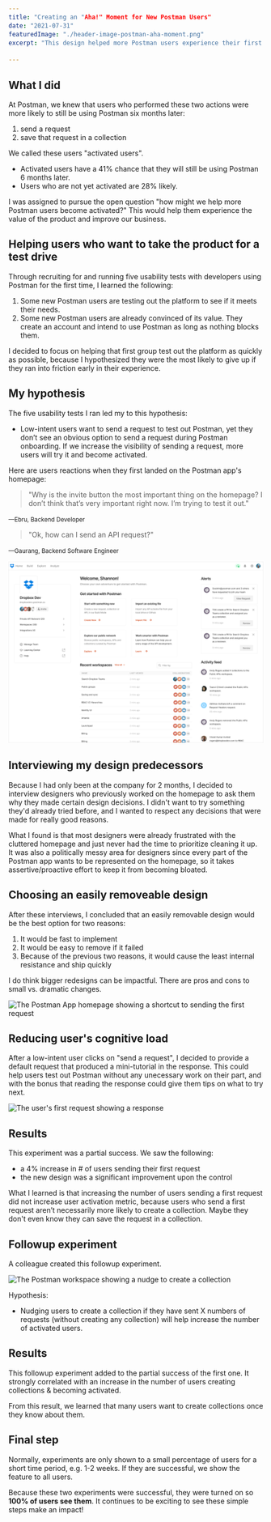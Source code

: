 ```yaml
---
title: "Creating an "Aha!" Moment for New Postman Users"
date: "2021-07-31"
featuredImage: "./header-image-postman-aha-moment.png"
excerpt: "This design helped more Postman users experience their first "aha!" moment."

---
```

## What I did
At Postman, we knew that users who performed these two actions were more likely to still be using Postman six months later:
1. send a request
2. save that request in a collection

We called these users "activated users".

- Activated users have a 41% chance that they will still be using Postman 6 months later.
- Users who are not yet activated are 28% likely.

I was assigned to pursue the open question "how might we help more Postman users become activated?" This would help them experience the value of the product and improve our business.

## Helping users who want to take the product for a test drive
Through recruiting for and running five usability tests with developers using Postman for the first time, I learned the following:
1. Some new Postman users are testing out the platform to see if it meets their needs.
2. Some new Postman users are already convinced of its value. They create an account and intend to use Postman as long as nothing blocks them. 

I decided to focus on helping that first group test out the platform as quickly as possible, because I hypothesized they were the most likely to give up if they ran into friction early in their experience. 

## My hypothesis
The five usability tests I ran led my to this hypothesis: 
- Low-intent users want to send a request to test out Postman, yet they don’t see an obvious option to send a request during Postman onboarding. If we increase the visibility of sending a request, more users will try it and become activated.

Here are users reactions when they first landed on the Postman app's homepage:

> "Why is the invite button the most important thing on the homepage? I don’t think that’s very important right now. I’m trying to test it out."

<small>—Ebru, Backend Developer</small>

> "Ok, how can I send an API request?"

<small>—Gaurang, Backend Software Engineer</small>

![The Postman App homepage showing many activity feeds and links to team information](postman-homepage.png)

## Interviewing my design predecessors

Because I had only been at the company for 2 months, I decided to interview designers who previously worked on the homepage to ask them why they made certain design decisions. I didn't want to try something they'd already tried before, and I wanted to respect any decisions that were made for really good reasons. 

What I found is that most designers were already frustrated with the cluttered homepage and just never had the time to prioritize cleaning it up. It was also a politically messy area for designers since every part of the Postman app wants to be represented on the homepage, so it takes assertive/proactive effort to keep it from becoming bloated.

## Choosing an easily removeable design

After these interviews, I concluded that an easily removable design would be the best option for two reasons:
1. It would be fast to implement
2. It would be easy to remove if it failed
3. Because of the previous two reasons, it would cause the least internal resistance and ship quickly

I do think bigger redesigns can be impactful. There are pros and cons to small vs. dramatic changes.

![The Postman App homepage showing a shortcut to sending the first request](postman-shortcut.png)

## Reducing user's cognitive load
After a low-intent user clicks on "send a request", I decided to provide a default request that produced a mini-tutorial in the response. This could help users test out Postman without any unecessary work on their part, and with the bonus that reading the response could give them tips on what to try next.

![The user's first request showing a response](postman-response.png)

## Results
This experiment was a partial success. We saw the following:
- a 4% increase in # of users sending their first request
- the new design was a significant improvement upon the control

What I learned is that increasing the number of users sending a first request did not increase user activation metric, because users who send a first request aren’t necessarily more likely to create a collection. Maybe they don't even know they can save the request in a collection. 

## Followup experiment
A colleague created this followup experiment.


![The Postman workspace showing a nudge to create a collection](postman-collection.png)

Hypothesis:
- Nudging users to create a collection if they have sent X numbers of requests (without creating any collection) will help increase the number of activated users.

## Results
This followup experiment added to the partial success of the first one. It strongly correlated with an increase in the number of users creating collections & becoming activated. 

From this result, we learned that many users want to create collections once they know about them.

## Final step
Normally, experiments are only shown to a small percentage of users for a short time period, e.g. 1-2 weeks. If they are successful, we show the feature to all users.

Because these two experiments were successful, they were turned on so **100% of users see them**. It continues to be exciting to see these simple steps make an impact!




